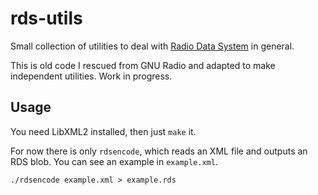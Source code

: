 # rds-utils

Small collection of utilities to deal with [Radio Data System][RDS] in general.

This is old code I rescued from GNU Radio and adapted to make independent utilities.
Work in progress.

## Usage

You need LibXML2 installed, then just `make` it.

For now there is only `rdsencode`, which reads an XML file and outputs an RDS blob.
You can see an example in `example.xml`.

    ./rdsencode example.xml > example.rds



[RDS]: https://en.wikipedia.org/wiki/Radio_Data_System
